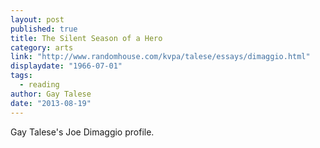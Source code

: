 ```yaml
---
layout: post
published: true
title: The Silent Season of a Hero
category: arts
link: "http://www.randomhouse.com/kvpa/talese/essays/dimaggio.html"
displaydate: "1966-07-01"
tags: 
  - reading
author: Gay Talese
date: "2013-08-19"
---
```


Gay Talese's Joe Dimaggio profile.